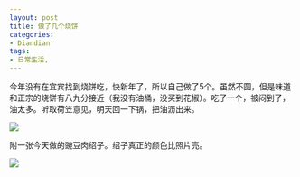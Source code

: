 ```yaml
---
layout: post
title: 做了几个烧饼
categories:
- Diandian
tags:
- 日常生活, 
---
```

<p>今年没有在宜宾找到烧饼吃，快新年了，所以自己做了5个。虽然不圆，但是味道和正宗的烧饼有八九分接近（我没有油桶，没买到花椒）。吃了一个，被闷到了，油太多。听取荷笠意见，明天回一下锅，把油沥出来。</p>
<p><img src="http://m1.img.srcdd.com/farm4/d/2012/1230/16/9D22F7511568FECD60958B1269EEF635_B500_900_500_375.JPEG" /></p>
<p>附一张今天做的豌豆肉绍子。绍子真正的颜色比照片亮。</p>
<p><img src="http://m1.img.srcdd.com/farm4/d/2012/1230/16/5B4636FEF35FF7CAFEBB1DFEDD50C03E_B500_900_500_375.JPEG" /><br /></p>